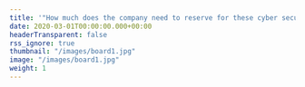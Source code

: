 ```yaml
---
title: '"How much does the company need to reserve for these cyber security risks?"' 
date: 2020-03-01T00:00:00.000+00:00
headerTransparent: false
rss_ignore: true
thumbnail: "/images/board1.jpg"
image: "/images/board1.jpg"
weight: 1
---
```

